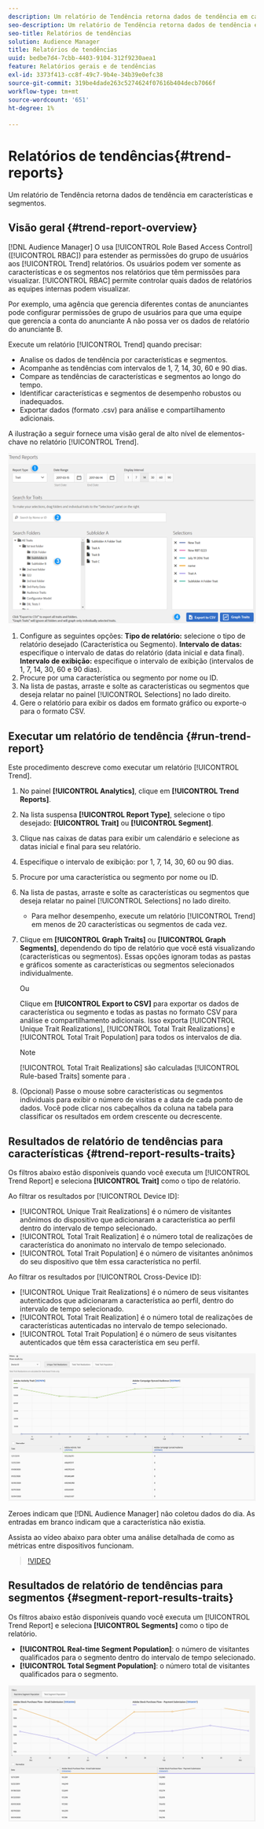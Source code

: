 ```yaml
---
description: Um relatório de Tendência retorna dados de tendência em características e segmentos.
seo-description: Um relatório de Tendência retorna dados de tendência em características e segmentos.
seo-title: Relatórios de tendências
solution: Audience Manager
title: Relatórios de tendências
uuid: bedbe7d4-7cbb-4403-9104-312f9230aea1
feature: Relatórios gerais e de tendências
exl-id: 3373f413-cc8f-49c7-9b4e-34b39e0efc38
source-git-commit: 319be4dade263c5274624f07616b404decb7066f
workflow-type: tm+mt
source-wordcount: '651'
ht-degree: 1%

---
```


# Relatórios de tendências{#trend-reports}

Um relatório de Tendência retorna dados de tendência em características e segmentos.

## Visão geral {#trend-report-overview}

<!-- 

c_trend_reports.xml

 -->

[!DNL Audience Manager] O usa  [!UICONTROL Role Based Access Control] ([!UICONTROL RBAC]) para estender as permissões do grupo de usuários aos  [!UICONTROL Trend] relatórios. Os usuários podem ver somente as características e os segmentos nos relatórios que têm permissões para visualizar. [!UICONTROL RBAC] permite controlar quais dados de relatórios as equipes internas podem visualizar.

Por exemplo, uma agência que gerencia diferentes contas de anunciantes pode configurar permissões de grupo de usuários para que uma equipe que gerencia a conta do anunciante A não possa ver os dados de relatório do anunciante B.

Execute um relatório [!UICONTROL Trend] quando precisar:

* Analise os dados de tendência por características e segmentos.
* Acompanhe as tendências com intervalos de 1, 7, 14, 30, 60 e 90 dias.
* Compare as tendências de características e segmentos ao longo do tempo.
* Identificar características e segmentos de desempenho robustos ou inadequados.
* Exportar dados (formato .csv) para análise e compartilhamento adicionais.

A ilustração a seguir fornece uma visão geral de alto nível de elementos-chave no relatório [!UICONTROL Trend].

![](assets/trend_reports.png)

1. Configure as seguintes opções:
   **Tipo de relatório:** selecione o tipo de relatório desejado (Característica ou Segmento).
   **Intervalo de datas:** especifique o intervalo de datas do relatório (data inicial e data final).
   **Intervalo de exibição:** especifique o intervalo de exibição (intervalos de 1, 7, 14, 30, 60 e 90 dias).
1. Procure por uma característica ou segmento por nome ou ID.
1. Na lista de pastas, arraste e solte as características ou segmentos que deseja relatar no painel [!UICONTROL Selections] no lado direito.
1. Gere o relatório para exibir os dados em formato gráfico ou exporte-o para o formato CSV.

## Executar um relatório de tendência {#run-trend-report}

Este procedimento descreve como executar um relatório [!UICONTROL Trend].

<!-- 

t_working_with_trend_reports.xml

 -->

1. No painel **[!UICONTROL Analytics]**, clique em **[!UICONTROL Trend Reports]**.
1. Na lista suspensa **[!UICONTROL Report Type]**, selecione o tipo desejado: **[!UICONTROL Trait]** ou **[!UICONTROL Segment]**.
1. Clique nas caixas de datas para exibir um calendário e selecione as datas inicial e final para seu relatório.
1. Especifique o intervalo de exibição: por 1, 7, 14, 30, 60 ou 90 dias.
1. Procure por uma característica ou segmento por nome ou ID.
1. Na lista de pastas, arraste e solte as características ou segmentos que deseja relatar no painel [!UICONTROL Selections] no lado direito.
   * Para melhor desempenho, execute um relatório [!UICONTROL Trend] em menos de 20 características ou segmentos de cada vez.
1. Clique em **[!UICONTROL Graph Traits]** ou **[!UICONTROL Graph Segments]**, dependendo do tipo de relatório que você está visualizando (características ou segmentos). Essas opções ignoram todas as pastas e gráficos somente as características ou segmentos selecionados individualmente.

   Ou

   Clique em **[!UICONTROL Export to CSV]** para exportar os dados de característica ou segmento e todas as pastas no formato CSV para análise e compartilhamento adicionais. Isso exporta [!UICONTROL Unique Trait Realizations], [!UICONTROL Total Trait Realizations] e [!UICONTROL Total Trait Population] para todos os intervalos de dia.

   >[!NOTE]
   >
   >[!UICONTROL Total Trait Realizations] são calculadas  [!UICONTROL Rule-based Traits] somente para .

1. (Opcional) Passe o mouse sobre características ou segmentos individuais para exibir o número de visitas e a data de cada ponto de dados. Você pode clicar nos cabeçalhos da coluna na tabela para classificar os resultados em ordem crescente ou decrescente.

## Resultados de relatório de tendências para características {#trend-report-results-traits}

Os filtros abaixo estão disponíveis quando você executa um [!UICONTROL Trend Report] e seleciona **[!UICONTROL Trait]** como o tipo de relatório.

Ao filtrar os resultados por [!UICONTROL Device ID]:

* [!UICONTROL Unique Trait Realizations] é o número de visitantes anônimos do dispositivo que adicionaram a característica ao perfil dentro do intervalo de tempo selecionado.
* [!UICONTROL Total Trait Realization] é o número total de realizações de característica do anonimato no intervalo de tempo selecionado.
* [!UICONTROL Total Trait Population] é o número de visitantes anônimos do seu dispositivo que têm essa característica no perfil.

Ao filtrar os resultados por [!UICONTROL Cross-Device ID]:

* [!UICONTROL Unique Trait Realizations] é o número de seus visitantes autenticados que adicionaram a característica ao perfil, dentro do intervalo de tempo selecionado.
* [!UICONTROL Total Trait Realization] é o número total de realizações de características autenticadas no intervalo de tempo selecionado.
* [!UICONTROL Total Trait Population] é o número de seus visitantes autenticados que têm essa característica em seu perfil.

![tendência-relatório-características](assets/trend-report-traits.png)

Zeroes indicam que [!DNL Audience Manager] não coletou dados do dia. As entradas em branco indicam que a característica não existia.

Assista ao vídeo abaixo para obter uma análise detalhada de como as métricas entre dispositivos funcionam.

>[!VIDEO](https://experienceleague.adobe.com/docs/audience-manager-learn/tutorials/build-and-manage-audiences/profile-merge/understanding-cross-device-metrics-in-audience-manager.html)

## Resultados de relatório de tendências para segmentos {#segment-report-results-traits}

Os filtros abaixo estão disponíveis quando você executa um [!UICONTROL Trend Report] e seleciona **[!UICONTROL Segments]** como o tipo de relatório.

* **[!UICONTROL Real-time Segment Population]**: o número de visitantes qualificados para o segmento dentro do intervalo de tempo selecionado.
* **[!UICONTROL Total Segment Population]**: o número total de visitantes qualificados para o segmento.

![segmentos de relatório de tendências](assets/trend-report-segments.png)
